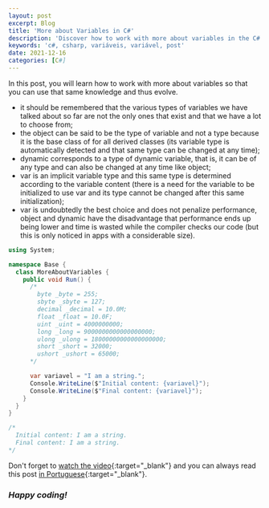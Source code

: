```yaml
---
layout: post
excerpt: Blog
title: 'More about Variables in C#'
description: 'Discover how to work with more about variables in the C# programming language. Get answers to your questions with the theory and examples presented.'
keywords: 'c#, csharp, variáveis, variável, post'
date: 2021-12-16
categories: [C#]
---
```


In this post, you will learn how to work with more about variables so that you can use that same knowledge and thus evolve.

- it should be remembered that the various types of variables we have talked about so far are not the only ones that exist and that we have a lot to choose from;
- the object can be said to be the type of variable and not a type because it is the base class of for all derived classes (its variable type is automatically detected and that same type can be changed at any time);
- dynamic corresponds to a type of dynamic variable, that is, it can be of any type and can also be changed at any time like object;
- var is an implicit variable type and this same type is determined according to the variable content (there is a need for the variable to be initialized to use var and its type cannot be changed after this same initialization);
- var is undoubtedly the best choice and does not penalize performance, object and dynamic have the disadvantage that performance ends up being lower and time is wasted while the compiler checks our code (but this is only noticed in apps with a considerable size).

```csharp
using System;

namespace Base {
  class MoreAboutVariables {
    public void Run() {
      /*
        byte _byte = 255;
        sbyte _sbyte = 127;
        decimal _decimal = 10.0M;
        float _float = 10.0F;
        uint _uint = 4000000000;
        long _long = 9000000000000000000;
        ulong _ulong = 18000000000000000000;
        short _short = 32000;
        ushort _ushort = 65000;
      */

      var variavel = "I am a string.";
      Console.WriteLine($"Initial content: {variavel}");
      Console.WriteLine($"Final content: {variavel}");
    }
  }
}

/*
  Initial content: I am a string.
  Final content: I am a string.
*/
```

Don't forget to [watch the video](https://youtu.be/uMbksPhe4m0){:target="\_blank"} and you can always read this post [in Portuguese](https://caffeinealgorithm.com/blog/20211216/mais-sobre-as-variaveis-em-csharp/){:target="\_blank"}.

### _Happy coding!_
